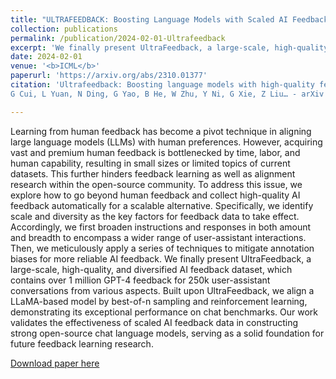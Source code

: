 ```yaml
---
title: "ULTRAFEEDBACK: Boosting Language Models with Scaled AI Feedback"
collection: publications
permalink: /publication/2024-02-01-Ultrafeedback
excerpt: 'We finally present UltraFeedback, a large-scale, high-quality, and diversified AI feedback dataset, which contains over 1 million GPT-4 feedback for 250k user-assistant conversations from various aspects. Built upon UltraFeedback, we align a LLaMA-based model by best-of-n sampling and reinforcement learning, demonstrating its exceptional performance on chat benchmarks.'
date: 2024-02-01
venue: '<b>ICML</b>'
paperurl: 'https://arxiv.org/abs/2310.01377'
citation: 'Ultrafeedback: Boosting language models with high-quality feedback
G Cui, L Yuan, N Ding, G Yao, B He, W Zhu, Y Ni, G Xie, Z Liu… - arXiv preprint arXiv:2310.01377, 2023'

---
```


Learning from human feedback has become a pivot technique in aligning large language models (LLMs) with human preferences. However, acquiring vast and premium human feedback is bottlenecked by time, labor, and human capability, resulting in small sizes or limited topics of current datasets. This further hinders feedback learning as well as alignment research within the open-source community. To address this issue, we explore how to go beyond human feedback and collect high-quality AI feedback automatically for a scalable alternative. Specifically, we identify scale and diversity as the key factors for feedback data to take effect. Accordingly, we first broaden instructions and responses in both amount and breadth to encompass a wider range of user-assistant interactions. Then, we meticulously apply a series of techniques to mitigate annotation biases for more reliable AI feedback. We finally present UltraFeedback, a large-scale, high-quality, and diversified AI feedback dataset, which contains over 1 million GPT-4 feedback for 250k user-assistant conversations from various aspects. Built upon UltraFeedback, we align a LLaMA-based model by best-of-n sampling and reinforcement learning, demonstrating its exceptional performance on chat benchmarks. Our work validates the effectiveness of scaled AI feedback data in constructing strong open-source chat language models, serving as a solid foundation for future feedback learning research.

[Download paper here](https://arxiv.org/abs/2310.01377)

